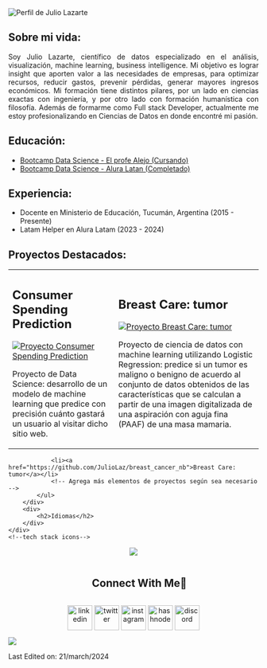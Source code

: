 <!DOCTYPE html>
<html lang="en">
<body>
    <div class="container">
        <div class="profile-img">
            <img src="https://i.imgur.com/jpjqaTw.png" alt="Perfil de Julio Lazarte">
        </div>
        <div>
            <h2>Sobre mi vida:</h2>
            <p align="justify">Soy Julio Lazarte, científico de datos especializado en el análisis, visualización, machine learning, business intelligence. Mi objetivo es lograr insight que aporten valor a las necesidades de empresas, para optimizar recursos, reducir gastos, prevenir pérdidas, generar mayores ingresos económicos. Mi formación tiene distintos pilares, por un lado en ciencias exactas con ingeniería, y por otro lado con formación humanística con filosofía. Además de formarme como Full stack Developer, actualmente me estoy profesionalizando en Ciencias de Datos en donde encontré mi pasión.</p>
        </div>
        <div>
            <h2>Educación:</h2>
            <ul>
                <li><a href="https://bootcampxperience.com/">Bootcamp Data Science - El profe Alejo (Cursando)</a></li>
                <li><a href="https://www.aluracursos.com/bootcamp-datos">Bootcamp Data Science - Alura Latan (Completado)</a></li>
                <!-- Agrega más elementos de educación según sea necesario -->
            </ul>
        </div>
        <div>
            <h2>Experiencia:</h2>
            <ul>
                <li>Docente en Ministerio de Educación, Tucumán, Argentina (2015 - Presente)</li>
                <li>Latam Helper en Alura Latam (2023 - 2024)</li>
                <!-- Agrega más elementos de experiencia laboral según sea necesario -->
            </ul>
        </div>
        <div>
            <h2>Proyectos Destacados:</h2>
<table>
  <tr>
    <td>
      <div>
        <h2>Consumer Spending Prediction</h2>
        <a href="https://github.com/JulioLaz/Consumer_Spending_Prediction_final">
          <img src="https://i.imgur.com/DZ3C6oq.png" alt="Proyecto Consumer Spending Prediction">
        </a>
        <p>Proyecto de Data Science: desarrollo de un modelo de machine learning que predice con precisión cuánto gastará un usuario al visitar dicho sitio web.</p>
      </div>
    </td>
    <td>
      <div>
        <h2>Breast Care: tumor</h2>
        <a href="https://github.com/JulioLaz/breast_cancer_nb">
          <img src="https://i.imgur.com/PSEdrf0.png" alt="Proyecto Breast Care: tumor">
        </a> 
        <p>Proyecto de ciencia de datos con machine learning utilizando Logistic Regression: predice si un tumor es maligno o benigno de acuerdo al conjunto de datos obtenidos de las características que se calculan a partir de una imagen digitalizada de una aspiración con aguja fina (PAAF) de una masa mamaria.</p>
      </div>
    </td>
  </tr>
</table>
                
                <li><a href="https://github.com/JulioLaz/breast_cancer_nb">Breast Care: tumor</a></li>
                <!-- Agrega más elementos de proyectos según sea necesario -->
            </ul>
        </div>
        <div>
            <h2>Idiomas</h2>
        </div>
    </div>
    <!--tech stack icons-->
<p align="center">
  <a href="https://skillicons.dev">
    <img src="https://skillicons.dev/icons?i=git,aws,bootstrap,c,cpp,css,discord,docker,dynamodb,express,figma,firebase,github,html,idea,java,js,kotlin,linux,md,materialui,mongodb,mysql,nextjs,nodejs,postman,py,react,redux,tailwind,ts,vscode&perline=14" />
  </a>
</p>


<!-- Connect with me -->
<!--h2 without bottom border-->
<div id="user-content-toc">
  <ul align="center">
    <summary><h2 style="display: inline-block">Connect With Me🤝</h2></summary>
  </ul>
</div>

<!--icons and links-->
<p align="center">
<a href="https://www.linkedin.com/in/1010nishant/" target="blank"><img align="center" src="https://user-images.githubusercontent.com/88904952/234979284-68c11d7f-1acc-4f0c-ac78-044e1037d7b0.png" alt="linkedin" height="50" width="50" /></a>
<a href="https://twitter.com/1010nishant" target="blank"><img align="center" src="https://user-images.githubusercontent.com/88904952/234980676-61bfb021-ecc8-48f7-88e6-34c1b06c4a58.png" alt="twitter" height="50" width="50" /></a> 
<a href="https://www.instagram.com/nishant.jangir.1010/" target="blank"><img align="center" src="https://user-images.githubusercontent.com/88904952/234981169-2dd1e58f-4b7e-468c-8213-034ba62156c3.png" alt="instagram" height="50" width="50" /></a>
<a href="https://1010nishant.hashnode.dev/" target="blank"><img align="center" src="https://user-images.githubusercontent.com/88904952/234982196-562aea17-5532-4550-8c08-1c7cb994a541.png" alt="hashnode" height="50" width="50" /></a>
<a href="https://discord.gg/UjwKkJsXsf" target="blank"><img align="center" src="https://user-images.githubusercontent.com/88904952/234982627-019fd336-6248-453c-9b05-97c13fd1d207.png" alt="discord" height="50" width="50" /></a>
  
</p>


<!--horizontal divider(gradiant)-->
<img src="https://user-images.githubusercontent.com/73097560/115834477-dbab4500-a447-11eb-908a-139a6edaec5c.gif">


Last Edited on: 21/march/2024
</body>
